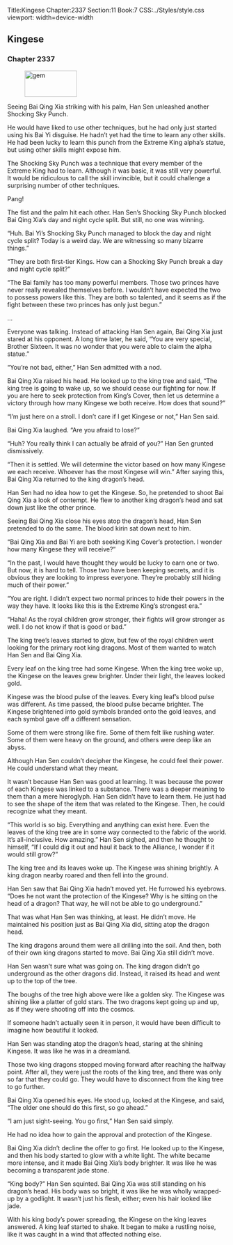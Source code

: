 Title:Kingese 
Chapter:2337 
Section:11 
Book:7 
CSS:../Styles/style.css 
viewport: width=device-width
  
## Kingese
### Chapter 2337
  
<figure>
	<img src="../Images/gem.gif" alt="gem" id="gem" width="120" height="60" />
</figure>
  

  
Seeing Bai Qing Xia striking with his palm, Han Sen unleashed another Shocking Sky Punch.

He would have liked to use other techniques, but he had only just started using his Bai Yi disguise. He hadn’t yet had the time to learn any other skills. He had been lucky to learn this punch from the Extreme King alpha’s statue, but using other skills might expose him.

The Shocking Sky Punch was a technique that every member of the Extreme King had to learn. Although it was basic, it was still very powerful. It would be ridiculous to call the skill invincible, but it could challenge a surprising number of other techniques.

Pang!

The fist and the palm hit each other. Han Sen’s Shocking Sky Punch blocked Bai Qing Xia’s day and night cycle split. But still, no one was winning.

“Huh. Bai Yi’s Shocking Sky Punch managed to block the day and night cycle split? Today is a weird day. We are witnessing so many bizarre things.”

“They are both first-tier Kings. How can a Shocking Sky Punch break a day and night cycle split?”

“The Bai family has too many powerful members. Those two princes have never really revealed themselves before. I wouldn’t have expected the two to possess powers like this. They are both so talented, and it seems as if the fight between these two princes has only just begun.”

…

Everyone was talking. Instead of attacking Han Sen again, Bai Qing Xia just stared at his opponent. A long time later, he said, “You are very special, Brother Sixteen. It was no wonder that you were able to claim the alpha statue.”

“You’re not bad, either,” Han Sen admitted with a nod.

Bai Qing Xia raised his head. He looked up to the king tree and said, “The king tree is going to wake up, so we should cease our fighting for now. If you are here to seek protection from King’s Cover, then let us determine a victory through how many Kingese we both receive. How does that sound?”

“I’m just here on a stroll. I don’t care if I get Kingese or not,” Han Sen said.

Bai Qing Xia laughed. “Are you afraid to lose?”

“Huh? You really think I can actually be afraid of you?” Han Sen grunted dismissively.

“Then it is settled. We will determine the victor based on how many Kingese we each receive. Whoever has the most Kingese will win.” After saying this, Bai Qing Xia returned to the king dragon’s head.

Han Sen had no idea how to get the Kingese. So, he pretended to shoot Bai Qing Xia a look of contempt. He flew to another king dragon’s head and sat down just like the other prince.

Seeing Bai Qing Xia close his eyes atop the dragon’s head, Han Sen pretended to do the same. The blood kirin sat down next to him.

“Bai Qing Xia and Bai Yi are both seeking King Cover’s protection. I wonder how many Kingese they will receive?”

“In the past, I would have thought they would be lucky to earn one or two. But now, it is hard to tell. Those two have been keeping secrets, and it is obvious they are looking to impress everyone. They’re probably still hiding much of their power.”

“You are right. I didn’t expect two normal princes to hide their powers in the way they have. It looks like this is the Extreme King’s strongest era.”

“Haha! As the royal children grow stronger, their fights will grow stronger as well. I do not know if that is good or bad.”

The king tree’s leaves started to glow, but few of the royal children went looking for the primary root king dragons. Most of them wanted to watch Han Sen and Bai Qing Xia.

Every leaf on the king tree had some Kingese. When the king tree woke up, the Kingese on the leaves grew brighter. Under their light, the leaves looked gold.

Kingese was the blood pulse of the leaves. Every king leaf’s blood pulse was different. As time passed, the blood pulse became brighter. The Kingese brightened into gold symbols branded onto the gold leaves, and each symbol gave off a different sensation.

Some of them were strong like fire. Some of them felt like rushing water. Some of them were heavy on the ground, and others were deep like an abyss.

Although Han Sen couldn’t decipher the Kingese, he could feel their power. He could understand what they meant.

It wasn’t because Han Sen was good at learning. It was because the power of each Kingese was linked to a substance. There was a deeper meaning to them than a mere hieroglyph. Han Sen didn’t have to learn them. He just had to see the shape of the item that was related to the Kingese. Then, he could recognize what they meant.

“This world is so big. Everything and anything can exist here. Even the leaves of the king tree are in some way connected to the fabric of the world. It’s all-inclusive. How amazing.” Han Sen sighed, and then he thought to himself, “If I could dig it out and haul it back to the Alliance, I wonder if it would still grow?”

The king tree and its leaves woke up. The Kingese was shining brightly. A king dragon nearby roared and then fell into the ground.

Han Sen saw that Bai Qing Xia hadn’t moved yet. He furrowed his eyebrows. “Does he not want the protection of the Kingese? Why is he sitting on the head of a dragon? That way, he will not be able to go underground.”

That was what Han Sen was thinking, at least. He didn’t move. He maintained his position just as Bai Qing Xia did, sitting atop the dragon head.

The king dragons around them were all drilling into the soil. And then, both of their own king dragons started to move. Bai Qing Xia still didn’t move.

Han Sen wasn’t sure what was going on. The king dragon didn’t go underground as the other dragons did. Instead, it raised its head and went up to the top of the tree.

The boughs of the tree high above were like a golden sky. The Kingese was shining like a platter of gold stars. The two dragons kept going up and up, as if they were shooting off into the cosmos.

If someone hadn’t actually seen it in person, it would have been difficult to imagine how beautiful it looked.

Han Sen was standing atop the dragon’s head, staring at the shining Kingese. It was like he was in a dreamland.

Those two king dragons stopped moving forward after reaching the halfway point. After all, they were just the roots of the king tree, and there was only so far that they could go. They would have to disconnect from the king tree to go further.

Bai Qing Xia opened his eyes. He stood up, looked at the Kingese, and said, “The older one should do this first, so go ahead.”

“I am just sight-seeing. You go first,” Han Sen said simply.

He had no idea how to gain the approval and protection of the Kingese.

Bai Qing Xia didn’t decline the offer to go first. He looked up to the Kingese, and then his body started to glow with a white light. The white became more intense, and it made Bai Qing Xia’s body brighter. It was like he was becoming a transparent jade stone.

“King body?” Han Sen squinted. Bai Qing Xia was still standing on his dragon’s head. His body was so bright, it was like he was wholly wrapped-up by a godlight. It wasn’t just his flesh, either; even his hair looked like jade.

With his king body’s power spreading, the Kingese on the king leaves answered. A king leaf started to shake. It began to make a rustling noise, like it was caught in a wind that affected nothing else.